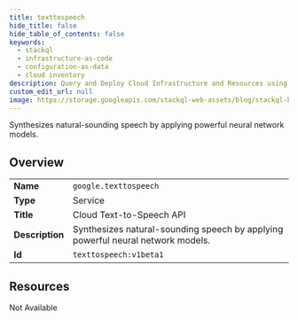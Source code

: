 ```yaml
---
title: texttospeech
hide_title: false
hide_table_of_contents: false
keywords:
  - stackql
  - infrastructure-as-code
  - configuration-as-data
  - cloud inventory
description: Query and Deploy Cloud Infrastructure and Resources using SQL
custom_edit_url: null
image: https://storage.googleapis.com/stackql-web-assets/blog/stackql-blog-post-featured-image.png
---
```

Synthesizes natural-sounding speech by applying powerful neural network models.  
    

## Overview
<table><tbody>
<tr><td><b>Name</b></td><td><code>google.texttospeech</code></td></tr>
<tr><td><b>Type</b></td><td>Service</td></tr>
<tr><td><b>Title</b></td><td>Cloud Text-to-Speech API</td></tr>
<tr><td><b>Description</b></td><td>Synthesizes natural-sounding speech by applying powerful neural network models.</td></tr>
<tr><td><b>Id</b></td><td><code>texttospeech:v1beta1</code></td></tr>
</tbody></table>

## Resources
<div class="row"><div class="providerDocColumn">Not Available</div></div>